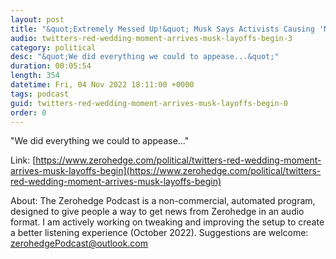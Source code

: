 ```yaml
---
layout: post
title: "&quot;Extremely Messed Up!&quot; Musk Says Activists Causing 'Massive Drop In Revenue' As Mass Layoffs Loom"
audio: twitters-red-wedding-moment-arrives-musk-layoffs-begin-3
category: political
desc: "&quot;We did everything we could to appease...&quot;"
duration: 00:05:54
length: 354
datetime: Fri, 04 Nov 2022 18:11:00 +0000
tags: podcast
guid: twitters-red-wedding-moment-arrives-musk-layoffs-begin-0
order: 0
---
```

&quot;We did everything we could to appease...&quot;

Link: [https://www.zerohedge.com/political/twitters-red-wedding-moment-arrives-musk-layoffs-begin](https://www.zerohedge.com/political/twitters-red-wedding-moment-arrives-musk-layoffs-begin)

About: The Zerohedge Podcast is a non-commercial, automated program, designed to give people a way to get news from Zerohedge in an audio format.  I am actively working on tweaking and improving the setup to create a better listening experience (October 2022).  Suggestions are welcome: [zerohedgePodcast@outlook.com](mailto:zerohedgePodcast@outlook.com)